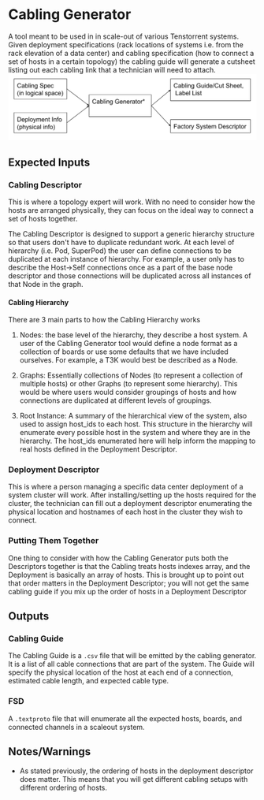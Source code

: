 # Cabling Generator

A tool meant to be used in in scale-out of various Tenstorrent systems. Given
deployment specifications (rack locations of systems i.e. from the rack
elevation of a data center) and cabling specification (how to connect a set of
hosts in a certain topology) the cabling guide will generate a cutsheet listing
out each cabling link that a technician will need to attach.
![Cabling Generator Flow Diagram](images/CablingFlow.png)

## Expected Inputs

### Cabling Descriptor

This is where a topology expert will work. With no need to consider how the hosts are arranged physically, they can focus on the ideal way to connect a set of hosts together.

The Cabling Descriptor is designed to support a generic hierarchy structure so that users don't have to duplicate redundant work. At each level of hierarchy (i.e. Pod, SuperPod) the user can define connections to be duplicated at each instance of hierarchy. For example, a user only has to describe the Host->Self connections once as a part of the base node descriptor and those connections will be duplicated across all instances of that Node in the graph.

#### Cabling Hierarchy

There are 3 main parts to how the Cabling Hierarchy works

1. Nodes: the base level of the hierarchy, they describe a host system. A user of the Cabling Generator tool would define a node format as a collection of boards or use some defaults that we have included ourselves. For example, a T3K would best be described as a Node.

2. Graphs: Essentially collections of Nodes (to represent a collection of multiple hosts) or other Graphs (to represent some hierarchy). This would be where users would consider groupings of hosts and how connections are duplicated at different levels of groupings.

3. Root Instance: A summary of the hierarchical view of the system, also used to assign host_ids to each host. This structure in the hierarchy will enumerate every possible host in the system and where they are in the hierarchy. The host_ids enumerated here will help inform the mapping to real hosts defined in the Deployment Descriptor.

### Deployment Descriptor

This is where a person managing a specific data center deployment of a system cluster will work. After installing/setting up the hosts required for the cluster, the technician can fill out a deployment descriptor enumerating the physical location and hostnames of each host in the cluster they wish to connect.

### Putting Them Together

One thing to consider with how the Cabling Generator puts both the Descriptors together is that the Cabling treats hosts indexes array, and the Deployment is basically an array of hosts. This is brought up to point out that order matters in the Deployment Descriptor; you will not get the same cabling guide if you mix up the order of hosts in a Deployment Descriptor

## Outputs

### Cabling Guide

The Cabling Guide is a ```.csv``` file that will be emitted by the cabling generator. It is a list of all cable connections that are part of the system. The Guide will specify the physical location of the host at each end of a connection, estimated cable length, and expected cable type.  

### FSD

A `.textproto` file that will enumerate all the expected hosts, boards, and connected channels in a scaleout system.

## Notes/Warnings

- As stated previously, the ordering of hosts in the deployment descriptor does matter. This means that you will get different cabling setups with different ordering of hosts.
